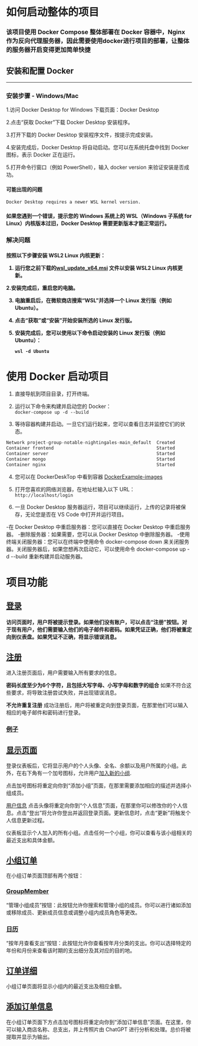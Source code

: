 # 如何启动整体的项目
<h3>
该项目使用 Docker Compose 整体部署在 Docker 容器中，Nginx 作为反向代理服务器，因此需要使用docker进行项目的部署，让整体的服务器开启变得更加简单快捷
<h3>

## 安装和配置 Docker
----
### 安装步骤 - Windows/Mac
1.访问 Docker Desktop for Windows 下载页面：Docker Desktop

2.点击“获取 Docker”下载 Docker Desktop 安装程序。

3.打开下载的 Docker Desktop 安装程序文件，按提示完成安装。

4.安装完成后，Docker Desktop 将自动启动。您可以在系统托盘中找到 Docker 图标，表示 Docker 正在运行。

5.打开命令行窗口（例如 PowerShell），输入 docker version 来验证安装是否成功。

#### 可能出现的问题
`Docker Desktop requires a newer WSL kernel version.`
<h4>   
如果您遇到一个错误，提示您的 Windows 系统上的 WSL（Windows 子系统 for Linux）内核版本过旧，Docker Desktop 需要更新版本才能正常运行。
<h4>

### 解决问题
<h4>
按照以下步骤安装 WSL2 Linux 内核更新：

1. 运行您之前下载的[wsl_update_x64.msi](https://learn.microsoft.com/zh-cn/windows/wsl/install-manual#step-4---download-the-linux-kernel-update-package) 文件以安装 WSL2 Linux 内核更新。

2.安装完成后，重启您的电脑。

3. 电脑重启后，在微软商店搜索“WSL”并选择一个 Linux 发行版（例如 Ubuntu）。

4. 点击“获取”或“安装”开始安装所选的 Linux 发行版。

5. 安装完成后，您可以使用以下命令启动安装的 Linux 发行版（例如 Ubuntu）：
   ```shell
   wsl -d Ubuntu
<h4>

# 使用 Docker 启动项目
1. 直接导航到项目目录，打开终端。

2. 运行以下命令来构建并启动您的 Docker：  
` docker-compose up -d --build `

3. 等待容器构建并启动。一旦它们运行起来，您可以查看日志并监控它们的状态。
```csharp
Network project-group-notable-nightingales-main_default  Created   
Container frontend                                       Started   
Container server                                         Started    
Container mongo                                          Started    
Container nginx                                          Started   
```
4. 您可以在 DockerDeskTop 中看到容器
[DockerExample-images](images/DockerDesktop.png)   
 
5. 打开您喜欢的网络浏览器，在地址栏输入以下 URL： `http://localhost/login`

6. 一旦 Docker Desktop 服务器运行，项目可以继续运行，上传的记录将被保存，无论您是否在 VS Code 中打开并运行项目。

-在 Docker Desktop 中重启服务器：您可以直接在 Docker Desktop 中重启服务器。
-删除服务器：如果需要，您可以从 Docker Desktop 中删除服务器。
-使用终端关闭服务器：您可以在终端中使用命令 docker-compose down 来关闭服务器。关闭服务器后，如果您想再次启动它，可以使用命令 docker-compose up -d --build 重新构建并启动服务器。


# 项目功能
## [登录](images/login.png)
<h4>
访问页面时，用户将被提示登录。如果他们没有账户，可以点击“注册”按钮。对于现有用户，他们需要输入他们的电子邮件和密码。如果凭证正确，他们将被重定向到仪表盘。如果凭证不正确，将显示错误消息。
<h4>

## [注册](images/register.png)
进入注册页面后，用户需要输入所有要求的信息。

 **密码长度至少为6个字符，且包括大写字母、小写字母和数字的组合**
如果不符合这些要求，将导致注册尝试失败，并出现错误消息。

**不允许重复注册**
成功注册后，用户将被重定向到登录页面，在那里他们可以输入相应的电子邮件和密码进行登录。

### [例子](images/Register-eg.png)

## [显示页面](images/dashboard.png)
登录仪表板后，它将显示用户的个人头像、全名、余额以及用户所属的小组。此外，在右下角有一个加号图标，允许用户[加入新的小组](images/AddGroup.png).
                           
点击加号图标将重定向你到“添加小组”页面，在那里需要添加相应的描述并选择小组成员。
                        
[用户信息](images/update-user.png)
点击头像将重定向你到“个人信息”页面，在那里你可以修改你的个人信息。点击“登出”将允许你登出并返回登录页面。更新信息时，点击“更新”将触发个人信息更新过程。

仪表板显示个人加入的所有小组。点击任何一个小组，你可以查看与该小组相关的最近支出和具体金额。
   
## [小组订单](images/GroupOrders.png)
在小组订单页面顶部有两个按钮： 

### [GroupMember](images/Groups-control.png)
“管理小组成员”按钮：此按钮允许你搜索和管理小组的成员。你可以进行诸如添加或移除成员、更新成员信息或调整小组内成员角色等更改。

### [日历](images/date.png)
“按年月查看支出”按钮：此按钮允许你查看按年月分类的支出。你可以选择特定的年份和月份来查看该时期的支出细分及其对应的目的地。

## [订单详细](images/order-detail.png)
小组订单页面将显示小组内的最近支出及相应金额。

## [添加订单信息](images/AddOrder.png)
在小组订单页面下方点击加号图标将重定向你到“添加订单信息”页面。在这里，你可以输入商店名称、总支出，并上传照片由 ChatGPT 进行分析和处理。总价将被提取并显示为输出。
